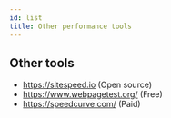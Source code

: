```yaml
---
id: list
title: Other performance tools
---
```


## Other tools

- <a href="https://sitespeed.io" target="_blank">https://sitespeed.io (Open source)</a>
- <a href="https://www.webpagetest.org/" target="_blank">https://www.webpagetest.org/ (Free)</a>
- <a href="https://speedcurve.com/" target="_blank">https://speedcurve.com/ (Paid)</a>
